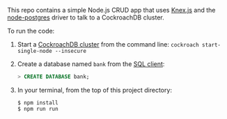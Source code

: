 This repo contains a simple Node.js CRUD app that uses [Knex.js](https://knexjs.org/) and the [node-postgres](https://node-postgres.com/) driver to talk to a CockroachDB cluster.

To run the code:

1. Start a [CockroachDB cluster](https://www.cockroachlabs.com/docs/stable/cockroach-start-single-node.html) from the command line: `cockroach start-single-node --insecure`

1. Create a database named `bank` from the [SQL client](https://www.cockroachlabs.com/docs/stable/cockroach-sql.html):

   ```sql
   > CREATE DATABASE bank;
   ```

1. In your terminal, from the top of this project directory:

   ```shell
   $ npm install
   $ npm run run
   ```
